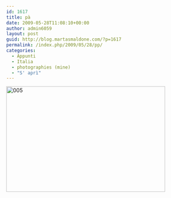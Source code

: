 ```yaml
---
id: 1617
title: pà
date: 2009-05-28T11:08:10+00:00
author: admin6059
layout: post
guid: http://blog.martasmaldone.com/?p=1617
permalink: /index.php/2009/05/28/pp/
categories:
  - Appunti
  - Italia
  - photographies (mine)
  - "S' aprì"
---
```

<img class="aligncenter size-full wp-image-3755" src="http://blog.martasmaldone.eu/wp-content/uploads/2009/05/005-1.jpg" alt="005" width="425" height="283" srcset="http://blog.martasmaldone.eu/wp-content/uploads/2009/05/005-1.jpg 425w, http://blog.martasmaldone.eu/wp-content/uploads/2009/05/005-1-300x200.jpg 300w, http://blog.martasmaldone.eu/wp-content/uploads/2009/05/005-1-330x220.jpg 330w" sizes="(max-width: 425px) 100vw, 425px" />